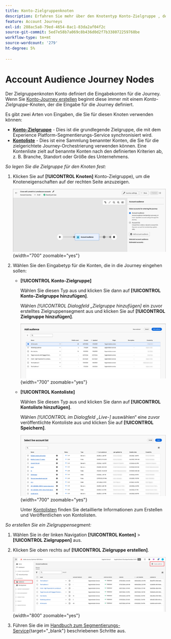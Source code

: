 ```yaml
---
title: Konto-Zielgruppenknoten
description: Erfahren Sie mehr über den Knotentyp Konto-Zielgruppe , den Sie zum Definieren der Eingabe für die Journey Ihres Kontos in Journey Optimizer B2B edition verwenden können.
feature: Account Journeys
exl-id: 288ac5a8-79ed-4654-8ac1-83da2af04f2c
source-git-commit: 5ed7e58b7a069c8b436d0d2f7b338072259768be
workflow-type: tm+mt
source-wordcount: '279'
ht-degree: 5%

---
```


# Account Audience Journey Nodes

Der Zielgruppenknoten Konto definiert die Eingabekonten für die Journey. Wenn Sie [Konto-Journey erstellen](./journey-overview.md#create-an-account-journey) beginnt diese immer mit einem _Konto-Zielgruppe_-Knoten, der die Eingabe für die Journey definiert.

Es gibt zwei Arten von Eingaben, die Sie für diesen Knoten verwenden können:

* **[Konto-Zielgruppe](../audiences/account-audience-overview.md)** - Dies ist die grundlegende Zielgruppe, die mit dem Experience Platform-Segmentierungs-Service synchronisiert wird.
* **[Kontoliste](../accounts/account-lists.md)** - Dies ist eine Sammlung benannter Konten, die Sie für die zielgerichtete Journey-Orchestrierung verwenden können. Eine Kontenliste zielt auf benannte Konten nach den definierten Kriterien ab, z. B. Branche, Standort oder Größe des Unternehmens.

_So legen Sie die Zielgruppe für den Knoten fest:_

1. Klicken Sie auf **[!UICONTROL Knoten]** Konto-Zielgruppe), um die Knoteneigenschaften auf der rechten Seite anzuzeigen.

   ![Konto-Zielgruppenknoten](./assets/account-journey-account-audience-node.png){width="700" zoomable="yes"}

1. Wählen Sie den Eingabetyp für die Konten, die in die Journey eingehen sollen:

   * **[!UICONTROL Konto-Zielgruppe]**

     Wählen Sie diesen Typ aus und klicken Sie dann auf **[!UICONTROL Konto-Zielgruppe hinzufügen]**.

     Wählen _[!UICONTROL Dialogfeld „Zielgruppe hinzufügen]_ ein zuvor erstelltes Zielgruppensegment aus und klicken Sie auf **[!UICONTROL Zielgruppe hinzufügen]**.

     ![Wählen Sie ein Zielgruppensegment für den Knoten aus](./assets/node-audience-add-dialog.png){width="700" zoomable="yes"}

   * **[!UICONTROL Kontoliste]**

     Wählen Sie diesen Typ aus und klicken Sie dann auf **[!UICONTROL Kontoliste hinzufügen]**.

     Wählen _[!UICONTROL im Dialogfeld „Live-]_ auswählen“ eine zuvor veröffentlichte Kontoliste aus und klicken Sie auf **[!UICONTROL Speichern]**.

     ![Live-Kontoliste für den Knoten auswählen](./assets/account-journey-account-audience-select-account-list.png){width="700" zoomable="yes"}

     Unter [Kontolisten](../accounts/account-lists.md) finden Sie detaillierte Informationen zum Erstellen und Veröffentlichen von Kontolisten.

_So erstellen Sie ein Zielgruppensegment:_

1. Wählen Sie in der linken Navigation **[!UICONTROL Konten]** > **[!UICONTROL Zielgruppen]** aus.

1. Klicken Sie oben rechts auf **[!UICONTROL Zielgruppe erstellen]**.

   ![Erstellen eines Zielgruppensegments](./assets/audiences-list-create.png){width="800" zoomable="yes"}

1. Führen Sie die im [Handbuch zum Segmentierungs-Service](https://experienceleague.adobe.com/de/docs/experience-platform/segmentation/ui/account-audiences){target="_blank"} beschriebenen Schritte aus.
